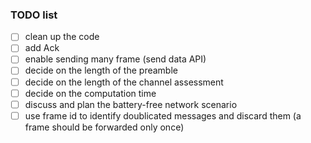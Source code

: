 ### TODO list
- [ ] clean up the code
- [ ] add Ack
- [ ] enable sending many frame (send data API)
- [ ] decide on the length of the preamble 
- [ ] decide on the length of the channel assessment 
- [ ] decide on the computation time 
- [ ] discuss and plan the battery-free network scenario 
- [ ] use frame id to identify doublicated messages and discard them (a frame should be forwarded only once)
